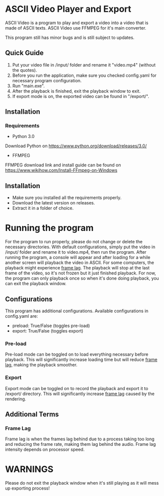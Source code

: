 # ASCII Video Player and Export
ASCII Video is a program to play and export a video into a video that is made of ASCII texts. ASCII Video 
use FFMPEG for it's main converter.

This program still has minor bugs and is still subject to updates.

## Quick Guide
1. Put your video file in /input/ folder and rename it "video.mp4" (without the quotes).
2. Before you run the application, make sure you checked config.yaml for necessary program configuration.
3. Run "main.exe".
4. After the playback is finished, exit the playback window to exit.
5. If export mode is on, the exported video can be found in "/export/".


## Installation
### Requirements
- Python 3.0

Download Python on https://www.python.org/download/releases/3.0/

- FFMPEG

FFMPEG download link and install guide can be found on https://www.wikihow.com/Install-FFmpeg-on-Windows

## Installation
- Make sure you installed all the requirements properly.
- Download the latest version on releases.
- Extract it in a folder of choice.
 
# Running the program
For the program to run properly, please do not change or delete the necessary directories. With default configurations, simply put the video in /input/ folder and rename it to video.mp4, then run the program. After running the program, a console will appear and after loading for a while another screen will playback the video in ASCII. For some computers, the playback might experience [frame lag](#frame-lag). The playback will stop at the last frame of the video, so it's not frozen but it just finished playback. For now, the program can only playback once so when it's done doing playback, you can exit the playback window.

## Configurations
This program has additional configurations. Available configurations in config.yaml are:
- preload: True/False (toggles pre-load)
- export: True/False (toggles export)
### Pre-load
Pre-load mode can be toggled on to load everything necessary before playback. This will significantly increase loading time but will reduce [frame lag](#frame-lag), making the playback smoother. 

### Export
Export mode can be toggled on to record the playback and export it to /export/ directory. This will significantly increase [frame lag](#frame-lag) caused by the rendering.

## Additional Terms

### Frame Lag
Frame lag is when the frames lag behind due to a process taking too long and reducing the frame rate, making them lag behind the audio. Frame lag intensity depends on processor speed.

# WARNINGS
Please do not exit the playback window when it's still playing as it will mess up exporting process!
